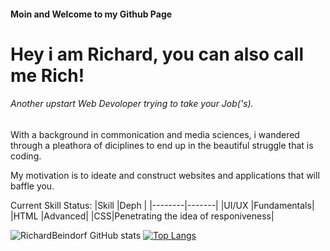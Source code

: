 #### Moin and Welcome to my Github Page
# Hey i am Richard, you can also call me Rich!

###### Another upstart Web Devoloper trying to take your Job('s).

With a background in commonication and media sciences, i wandered through a pleathora of diciplines to end up in the beautiful struggle that is coding.

My motivation is to ideate and construct websites and applications that will baffle you.

Current Skill Status:
|Skill   |Deph   |
|--------|-------|
|UI/UX   |Fundamentals|
|HTML    |Advanced|
|CSS|Penetrating the idea of responiveness|


![RichardBeindorf GitHub stats](https://github-readme-stats.vercel.app/api?username=richardbeindorf&hide=contribs,prs)
[![Top Langs](https://github-readme-stats.vercel.app/api/top-langs/?username=RichardBeindorf)](https://github.com/RichardBeindorf/github-readme-stats)
